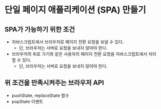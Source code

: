 # 단일 페이지 애플리케이션 (SPA) 만들기

## SPA가 가능하기 위한 조건
- 자바스크립트에서 브라우저로 페이지 전환 요청을 보낼 수 있다.
    - 단, 브라우저는 서버로 요청을 보내지 않아야 한다.
- 브라우저의 뒤로 가기와 같은 사용자의 페이지 전환 요청을 자바스크립트에서 처리할 수 있다.
    - 단, 브라우저는 서버로 요청을 보내지 않아야 한다.

## 위 조건을 만족시켜주는 브라우저 API
- pushState, replaceState 함수
- popState 이벤트
